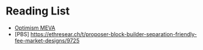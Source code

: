 # Reading List

* [Optimism MEVA](https://ethresear.ch/t/mev-auction-auctioning-transaction-ordering-rights-as-a-solution-to-miner-extractable-value/6788)
* [PBS] https://ethresear.ch/t/proposer-block-builder-separation-friendly-fee-market-designs/9725
